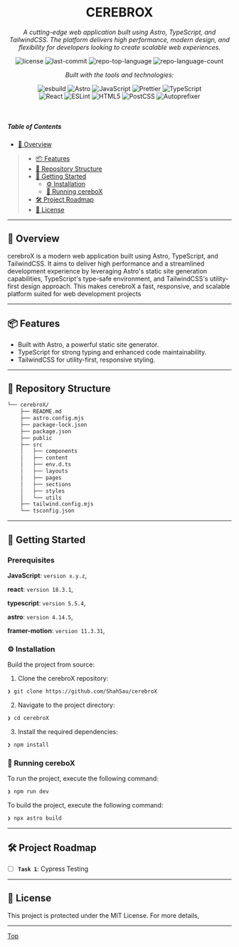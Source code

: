 <p align="center">
    <h1 align="center">CEREBROX</h1>
</p>
<p align="center">
    <em>A cutting-edge web application built using Astro, TypeScript, and TailwindCSS. The platform delivers high performance, modern design, and flexibility for developers looking to create scalable web experiences.</em>
</p>
<p align="center">
	<img src="https://img.shields.io/github/license/ShahSau/cerebroX?style=flat&logo=opensourceinitiative&logoColor=white&color=0080ff" alt="license">
	<img src="https://img.shields.io/github/last-commit/ShahSau/cerebroX?style=flat&logo=git&logoColor=white&color=0080ff" alt="last-commit">
	<img src="https://img.shields.io/github/languages/top/ShahSau/cerebroX?style=flat&color=0080ff" alt="repo-top-language">
	<img src="https://img.shields.io/github/languages/count/ShahSau/cerebroX?style=flat&color=0080ff" alt="repo-language-count">
</p>
<p align="center">
		<em>Built with the tools and technologies:</em>
</p>
<p align="center">
	<img src="https://img.shields.io/badge/esbuild-FFCF00.svg?style=flat&logo=esbuild&logoColor=black" alt="esbuild">
	<img src="https://img.shields.io/badge/Astro-FF5D01.svg?style=flat&logo=Astro&logoColor=white" alt="Astro">
	<img src="https://img.shields.io/badge/JavaScript-F7DF1E.svg?style=flat&logo=JavaScript&logoColor=black" alt="JavaScript">
	<img src="https://img.shields.io/badge/Prettier-F7B93E.svg?style=flat&logo=Prettier&logoColor=black" alt="Prettier">
    <img src="https://img.shields.io/badge/TypeScript-3178C6.svg?style=flat&logo=TypeScript&logoColor=white" alt="TypeScript">
	<br>
	<img src="https://img.shields.io/badge/React-61DAFB.svg?style=flat&logo=React&logoColor=black" alt="React">
	<img src="https://img.shields.io/badge/ESLint-4B32C3.svg?style=flat&logo=ESLint&logoColor=white" alt="ESLint">
    <img src="https://img.shields.io/badge/HTML5-E34F26.svg?style=flat&logo=HTML5&logoColor=white" alt="HTML5">
	<img src="https://img.shields.io/badge/PostCSS-DD3A0A.svg?style=flat&logo=PostCSS&logoColor=white" alt="PostCSS">
	<img src="https://img.shields.io/badge/Autoprefixer-DD3735.svg?style=flat&logo=Autoprefixer&logoColor=white" alt="Autoprefixer">
</p>

<br>

#####  Table of Contents

- [📍 Overview](#📍-overview)
> - [📦 Features](#📦-features)
> - [📂 Repository Structure](#📂-repository-structure)
> - [🚀 Getting Started](#🚀-getting-started)
>   - [⚙️ Installation](#⚙️-installation)
>   - [🤖 Running cereboX](#🤖-running-cereboX)
> - [🛠 Project Roadmap](#🛠-project-roadmap)
> - [📄 License](#📄-license)


---

## 📍 Overview

cerebroX is a modern web application built using Astro, TypeScript, and TailwindCSS. It aims to deliver high performance and a streamlined development experience by leveraging Astro's static site generation capabilities, TypeScript's type-safe environment, and TailwindCSS's utility-first design approach. This makes cerebroX a fast, responsive, and scalable platform suited for web development projects

---

## 📦 Features

- Built with Astro, a powerful static site generator.
- TypeScript for strong typing and enhanced code maintainability.
- TailwindCSS for utility-first, responsive styling.

---

## 📂 Repository Structure

```sh
└── cerebroX/
    ├── README.md
    ├── astro.config.mjs
    ├── package-lock.json
    ├── package.json
    ├── public
    ├── src
    │   ├── components
    │   ├── content
    │   ├── env.d.ts
    │   ├── layouts
    │   ├── pages
    │   ├── sections
    │   ├── styles
    │   └── utils
    ├── tailwind.config.mjs
    └── tsconfig.json
```
---

## 🚀 Getting Started

###  Prerequisites

**JavaScript**: `version x.y.z`,

**react**: `version 18.3.1`,

**typescript**: `version 5.5.4`,

**astro**: `version 4.14.5`,

**framer-motion**: `version 11.3.31`,

### ⚙️ Installation

Build the project from source:

1. Clone the cerebroX repository:
```sh
❯ git clone https://github.com/ShahSau/cerebroX
```

2. Navigate to the project directory:
```sh
❯ cd cerebroX
```

3. Install the required dependencies:
```sh
❯ npm install
```

### 🤖 Running cereboX

To run the project, execute the following command:

```sh
❯ npm run dev
```
To build the project, execute the following command:
```sh
❯ npx astro build 
```

---

## 🛠 Project Roadmap

- [ ] **`Task 1`**: Cypress Testing

---

## 📄 License

This project is protected under the MIT License. For more details, 

---
[Top](#)